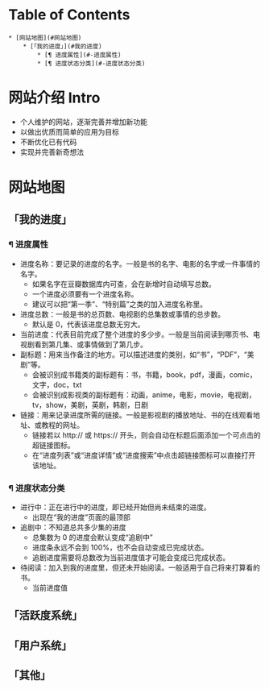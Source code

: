 Table of Contents
=================
    * [网站地图](#网站地图)
        * [「我的进度」](#我的进度)
            * [¶ 进度属性](#-进度属性)
            * [¶ 进度状态分类](#-进度状态分类)

# 网站介绍 Intro
- 个人维护的网站，逐渐完善并增加新功能
- 以做出优质而简单的应用为目标
- 不断优化已有代码
- 实现并完善新奇想法

# 网站地图
## 「我的进度」
### ¶ 进度属性
- 进度名称：要记录的进度的名字。一般是书的名字、电影的名字或一件事情的名字。
    - 如果名字在豆瓣数据库内可查，会在新增时自动填写总数。
    - 一个进度必须要有一个进度名称。
    - 建议可以把“第一季”、“特别篇”之类的加入进度名称里。
- 进度总数：一般是书的总页数、电视剧的总集数或事情的总步数。
    - 默认是 0，代表该进度总数无穷大。
- 当前进度：代表目前完成了整个进度的多少步。一般是当前阅读到哪页书、电视剧看到第几集、或事情做到了第几步。
- 副标题：用来当作备注的地方。可以描述进度的类别，如“书”，“PDF”，“美剧”等。
    - 会被识别成书籍类的副标题有：书，书籍，book，pdf，漫画，comic，文字，doc，txt
    - 会被识别成影视类的副标题有：动画，anime，电影，movie，电视剧，tv，show，美剧，英剧，韩剧，日剧
- 链接：用来记录进度所需的链接。一般是影视剧的播放地址、书的在线观看地址、或教程的网址。
    - 链接若以 http:// 或 https:// 开头，则会自动在标题后面添加一个可点击的超链接图标。
    - 在“进度列表”或“进度详情”或“进度搜索”中点击超链接图标可以直接打开该地址。

### ¶ 进度状态分类
- 进行中：正在进行中的进度，即已经开始但尚未结束的进度。
    - 出现在“我的进度”页面的最顶部
- 追剧中：不知道总共多少集的进度
    - 总集数为 0 的进度会默认变成“追剧中”
    - 进度条永远不会到 100%，也不会自动变成已完成状态。
    - 追剧进度需要将总数改为当前进度值才可能会变成已完成状态。
- 待阅读：加入到我的进度里，但还未开始阅读。一般适用于自己将来打算看的书。
    - 当前进度值

## 「活跃度系统」

## 「用户系统」

## 「其他」
